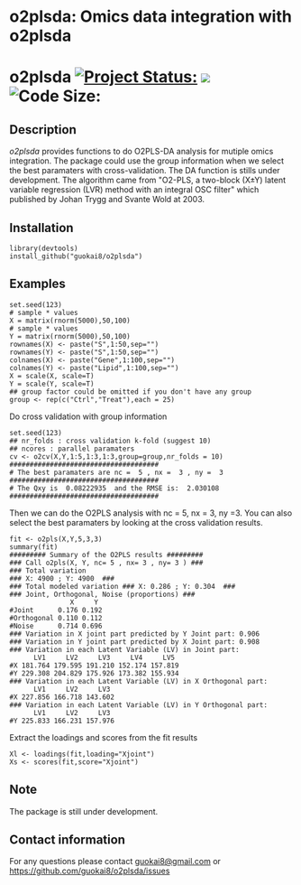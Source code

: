 # o2plsda: Omics data integration with o2plsda
# o2plsda [![Project Status:](http://www.repostatus.org/badges/latest/active.svg)](http://www.repostatus.org/#active)  [![](https://img.shields.io/badge/devel%20version-0.0.3-green.svg)](https://github.com/guokai8/o2plsda)  ![Code Size:](https://img.shields.io/github/languages/code-size/guokai8/o2plsda)
## Description
_o2plsda_ provides functions to do O2PLS-DA analysis for mutiple omics integration. The package could use the group information when we select the best paramaters with cross-validation. The DA function is stills under development. The algorithm came from "O2-PLS, a two-block (X±Y) latent variable regression (LVR) method with an integral OSC filter" which published by Johan Trygg and Svante Wold at 2003.
## Installation
```
library(devtools)
install_github("guokai8/o2plsda")
``` 
## Examples
```{r}
set.seed(123)
# sample * values
X = matrix(rnorm(5000),50,100)
# sample * values
Y = matrix(rnorm(5000),50,100)
rownames(X) <- paste("S",1:50,sep="")
rownames(Y) <- paste("S",1:50,sep="")
colnames(X) <- paste("Gene",1:100,sep="")
colnames(Y) <- paste("Lipid",1:100,sep="")
X = scale(X, scale=T)
Y = scale(Y, scale=T)
## group factor could be omitted if you don't have any group 
group <- rep(c("Ctrl","Treat"),each = 25)
```
Do cross validation with group information
```{r}
set.seed(123)
## nr_folds : cross validation k-fold (suggest 10)
## ncores : parallel paramaters
cv <- o2cv(X,Y,1:5,1:3,1:3,group=group,nr_folds = 10)
#####################################
# The best paramaters are nc =  5 , nx =  3 , ny =  3 
#####################################
# The Qxy is  0.08222935  and the RMSE is:  2.030108 
#####################################
```
Then we can do the O2PLS analysis with nc = 5, nx = 3, ny =3. You can also select the best paramaters by looking at the cross validation results.
```{r}
fit <- o2pls(X,Y,5,3,3)
summary(fit)
######### Summary of the O2PLS results #########
### Call o2pls(X, Y, nc= 5 , nx= 3 , ny= 3 ) ###
### Total variation 
### X: 4900 ; Y: 4900  ###
### Total modeled variation ### X: 0.286 ; Y: 0.304  ###
### Joint, Orthogonal, Noise (proportions) ###
               X     Y
#Joint      0.176 0.192
#Orthogonal 0.110 0.112
#Noise      0.714 0.696
### Variation in X joint part predicted by Y Joint part: 0.906 
### Variation in Y joint part predicted by X Joint part: 0.908 
### Variation in each Latent Variable (LV) in Joint part: 
      LV1     LV2     LV3     LV4     LV5
#X 181.764 179.595 191.210 152.174 157.819
#Y 229.308 204.829 175.926 173.382 155.934
### Variation in each Latent Variable (LV) in X Orthogonal part: 
      LV1     LV2     LV3
#X 227.856 166.718 143.602
### Variation in each Latent Variable (LV) in Y Orthogonal part: 
      LV1     LV2     LV3
#Y 225.833 166.231 157.976

```
Extract the loadings and scores from the fit results

```{r}
Xl <- loadings(fit,loading="Xjoint")
Xs <- scores(fit,score="Xjoint")
```
## Note
The package is still under development.

## Contact information

For any questions please contact guokai8@gmail.com or https://github.com/guokai8/o2plsda/issues
